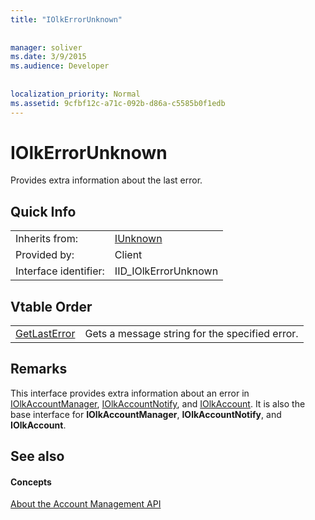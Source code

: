 ```yaml
---
title: "IOlkErrorUnknown"
 
 
manager: soliver
ms.date: 3/9/2015
ms.audience: Developer
 
 
localization_priority: Normal
ms.assetid: 9cfbf12c-a71c-092b-d86a-c5585b0f1edb
---
```


# IOlkErrorUnknown

Provides extra information about the last error.
  
## Quick Info

|||
|:-----|:-----|
|Inherits from:  <br/> |[IUnknown](http://msdn.microsoft.com/library/com.iunknown%28Office.15%29.aspx) <br/> |
|Provided by:  <br/> |Client  <br/> |
|Interface identifier:  <br/> |IID_IOlkErrorUnknown  <br/> |
   
## Vtable Order

|||
|:-----|:-----|
|[GetLastError](iolkerrorunknown-getlasterror.md) <br/> |Gets a message string for the specified error.  <br/> |
   
## Remarks

This interface provides extra information about an error in [IOlkAccountManager](iolkaccountmanager.md), [IOlkAccountNotify](iolkaccountnotify.md), and [IOlkAccount](iolkaccount.md). It is also the base interface for **IOlkAccountManager**, **IOlkAccountNotify**, and **IOlkAccount**. 
  
## See also

#### Concepts

[About the Account Management API](about-the-account-management-api.md)

